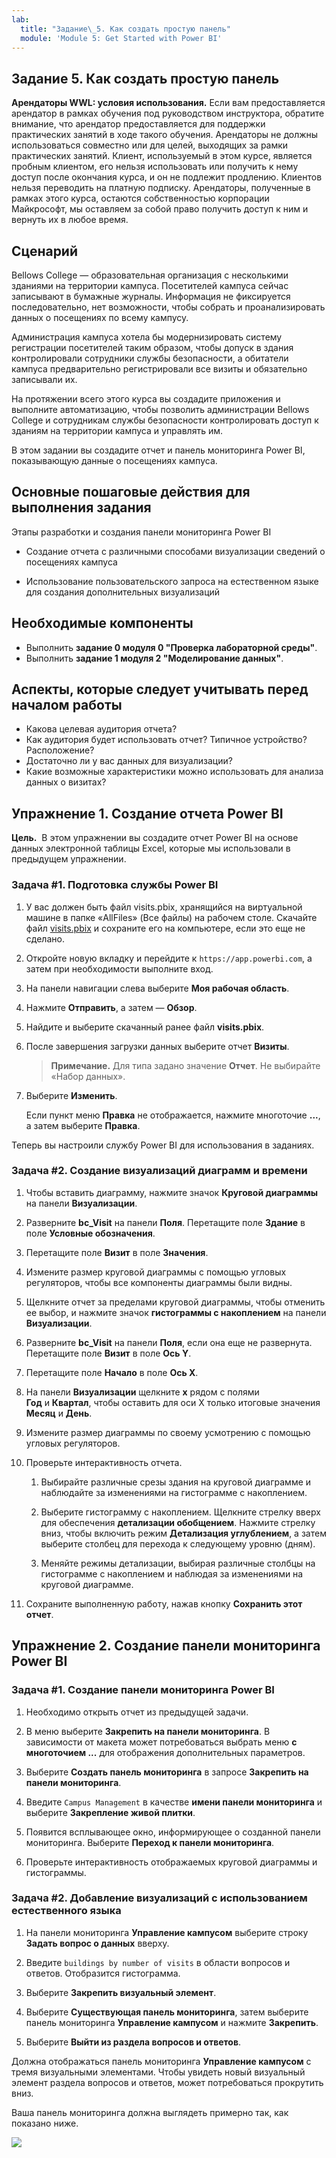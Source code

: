 ```yaml
---
lab:
  title: "Задание\_5. Как создать простую панель"
  module: 'Module 5: Get Started with Power BI'
---
```


## Задание 5. Как создать простую панель

**Арендаторы WWL: условия использования.** Если вам предоставляется арендатор в рамках обучения под руководством инструктора, обратите внимание, что арендатор предоставляется для поддержки практических занятий в ходе такого обучения. Арендаторы не должны использоваться совместно или для целей, выходящих за рамки практических занятий. Клиент, используемый в этом курсе, является пробным клиентом, его нельзя использовать или получить к нему доступ после окончания курса, и он не подлежит продлению. Клиентов нельзя переводить на платную подписку. Арендаторы, полученные в рамках этого курса, остаются собственностью корпорации Майкрософт, мы оставляем за собой право получить доступ к ним и вернуть их в любое время. 

## Сценарий

Bellows College — образовательная организация с несколькими зданиями на территории кампуса. Посетителей кампуса сейчас записывают в бумажные журналы. Информация не фиксируется последовательно, нет возможности, чтобы собрать и проанализировать данных о посещениях по всему кампусу.

Администрация кампуса хотела бы модернизировать систему регистрации посетителей таким образом, чтобы допуск в здания контролировали сотрудники службы безопасности, а обитатели кампуса предварительно регистрировали все визиты и обязательно записывали их.

На протяжении всего этого курса вы создадите приложения и выполните автоматизацию, чтобы позволить администрации Bellows College и сотрудникам службы безопасности контролировать доступ к зданиям на территории кампуса и управлять им.

В этом задании вы создадите отчет и панель мониторинга Power BI, показывающую данные о посещениях кампуса.

## Основные пошаговые действия для выполнения задания

Этапы разработки и создания панели мониторинга Power BI

-   Создание отчета с различными способами визуализации сведений о посещениях кампуса

-   Использование пользовательского запроса на естественном языке для создания дополнительных визуализаций

## Необходимые компоненты

- Выполнить **задание 0 модуля 0 "Проверка лабораторной среды"**.
- Выполнить **задание 1 модуля 2 "Моделирование данных"**.

## Аспекты, которые следует учитывать перед началом работы

-   Какова целевая аудитория отчета?
-   Как аудитория будет использовать отчет? Типичное устройство? Расположение?
-   Достаточно ли у вас данных для визуализации?
-   Какие возможные характеристики можно использовать для анализа данных о визитах?

## Упражнение 1. Создание отчета Power BI

**Цель.**  В этом упражнении вы создадите отчет Power BI на основе данных электронной таблицы Excel, которые мы использовали в предыдущем упражнении.

### Задача \#1. Подготовка службы Power BI

1.  У вас должен быть файл visits.pbix, хранящийся на виртуальной машине в папке «AllFiles» (Все файлы) на рабочем столе. Скачайте файл [visits.pbix](https://github.com/MicrosoftLearning/PL-900-Microsoft-Power-Platform-Fundamentals/raw/master/Allfiles/visits.pbix) и сохраните его на компьютере, если это еще не сделано.

2.  Откройте новую вкладку и перейдите к `https://app.powerbi.com`, а затем при необходимости выполните вход.

3.  На панели навигации слева выберите **Моя рабочая область**.

5.  Нажмите **Отправить**, а затем — **Обзор**.

6.  Найдите и выберите скачанный ранее файл **visits.pbix**. 

7.  После завершения загрузки данных выберите отчет **Визиты**.

    > **Примечание.** Для типа задано значение **Отчет**. Не выбирайте «Набор данных».

8.  Выберите **Изменить**. 

    Если пункт меню **Правка** не отображается, нажмите многоточие **...**, а затем выберите **Правка**.

Теперь вы настроили службу Power BI для использования в заданиях.


### Задача \#2. Создание визуализаций диаграмм и времени

1.  Чтобы вставить диаграмму, нажмите значок **Круговой диаграммы** на панели **Визуализации**.

2.  Разверните **bc_Visit** на панели **Поля**. Перетащите поле **Здание** в поле **Условные обозначения**.

3.  Перетащите поле **Визит** в поле **Значения**.

4.  Измените размер круговой диаграммы с помощью угловых регуляторов, чтобы все компоненты диаграммы были видны.

5.  Щелкните отчет за пределами круговой диаграммы, чтобы отменить ее выбор, и нажмите значок **гистограммы с накоплением** на панели **Визуализации**.

6.  Разверните **bc_Visit** на панели **Поля**, если она еще не развернута. Перетащите поле **Визит** в поле **Ось Y**.

7.  Перетащите поле **Начало** в поле **Ось X**.

8.  На панели **Визуализации** щелкните **x** рядом с полями **Год** и **Квартал**, чтобы оставить для оси X только итоговые значения **Месяц** и **День**.

9.  Измените размер диаграммы по своему усмотрению с помощью угловых регуляторов.

10. Проверьте интерактивность отчета.

    1.  Выбирайте различные срезы здания на круговой диаграмме и наблюдайте за изменениями на гистограмме с накоплением.

    2.  Выберите гистограмму с накоплением. Щелкните стрелку вверх для обеспечения **детализации обобщением**. Нажмите стрелку вниз, чтобы включить режим **Детализация углублением**, а затем выберите столбец для перехода к следующему уровню (дням).

    3.  Меняйте режимы детализации, выбирая различные столбцы на гистограмме с накоплением и наблюдая за изменениями на круговой диаграмме.

11. Сохраните выполненную работу, нажав кнопку **Сохранить этот отчет**.


## Упражнение 2. Создание панели мониторинга Power BI

### Задача \#1. Создание панели мониторинга Power BI

1.  Необходимо открыть отчет из предыдущей задачи.

2.  В меню выберите **Закрепить на панели мониторинга**. В зависимости от макета может потребоваться выбрать меню **с многоточием ...** для отображения дополнительных параметров.

3.  Выберите **Создать панель мониторинга** в запросе **Закрепить на панели мониторинга**.

4.  Введите `Campus Management` в качестве **имени панели мониторинга** и выберите **Закрепление живой плитки**.

5.  Появится всплывающее окно, информирующее о созданной панели мониторинга. Выберите **Переход к панели мониторинга**.

6.  Проверьте интерактивность отображаемых круговой диаграммы и гистограммы.


### Задача \#2. Добавление визуализаций с использованием естественного языка

1.  На панели мониторинга **Управление кампусом** выберите строку **Задать вопрос о данных** вверху.

2.  Введите `buildings by number of visits` в области вопросов и ответов. Отобразится гистограмма.

3.  Выберите **Закрепить визуальный элемент**.

4.  Выберите **Существующая панель мониторинга**, затем выберите панель мониторинга **Управление кампусом** и нажмите **Закрепить**.

5.  Выберите **Выйти из раздела вопросов и ответов**.

Должна отображаться панель мониторинга **Управление кампусом** с тремя визуальными элементами. Чтобы увидеть новый визуальный элемент раздела вопросов и ответов, может потребоваться прокрутить вниз.

Ваша панель мониторинга должна выглядеть примерно так, как показано ниже.

![](media/5-powerbi-result.png)

